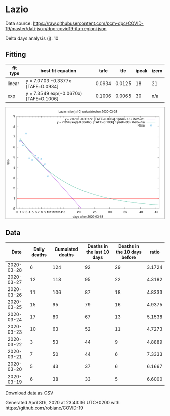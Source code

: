 # Lazio

Data source: https://raw.githubusercontent.com/pcm-dpc/COVID-19/master/dati-json/dpc-covid19-ita-regioni.json

Delta days analysis (j): 10

## Fitting 
|fit type|best fit equation|tafe|tfe|ipeak|izero|
|-------|-----|--------|------|---|---|
|linear|y = 7.0703 -0.3377x  [TAFE=0.0934]|0.0934|0.0125|18|21|
|exp|y = 7.3549 exp(-0.0670x)  [TAFE=0.1006]|0.1006|0.0065|30|n/a|

![Plot](COVID-19_lazio_j10_2020-03-28.png)

## Data
|Date|Daily deaths|Cumulated deaths|Deaths in the last 10 days|Deaths in the 10 days before|ratio|
|----|----------|-----------|-------|--------------------|-----|
|2020-03-28|6|124|92|29|3.1724|
|2020-03-27|12|118|95|22|4.3182|
|2020-03-26|11|106|87|18|4.8333|
|2020-03-25|15|95|79|16|4.9375|
|2020-03-24|17|80|67|13|5.1538|
|2020-03-23|10|63|52|11|4.7273|
|2020-03-22|3|53|44|9|4.8889|
|2020-03-21|7|50|44|6|7.3333|
|2020-03-20|5|43|37|6|6.1667|
|2020-03-19|6|38|33|5|6.6000|

[Download data as CSV](COVID-19_lazio_j10_2020-03-28.csv)

Generated April 8th, 2020 at 23:43:36 UTC+0200 with https://github.com/robianc/COVID-19
